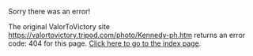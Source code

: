 

Sorry there was an error!

The original ValorToVictory site https://valortovictory.tripod.com/photo/Kennedy-ph.htm returns an error code: 404 for this page. [Click here to go to the index page](../index.md).